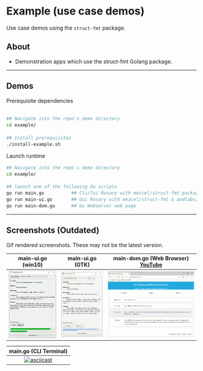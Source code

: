 # Example (use case demos)

Use case demos using the ```struct-fmt``` package.

## About

* Demonstration apps which use the struct-fmt Golang package.

---

## Demos

Prerequisite dependencies

```sh

## Navigate into the repo's demo directory
cd example/

## Install prerequisites
./install-example.sh
```

Launch runtime

```sh
## Navigate into the repo's demo directory
cd example/

## launch one of the following Go scripts
go run main.go          ## Cli/Tui Rosary with mezcel/struct-fmt package
go run main-ui.go       ## Gui Rosary with mezcel/struct-fmt & andlabs/ui package
go run main-dom.go      ## Go Webserver web page
```
---

## Screenshots (Outdated)

Gif rendered screenshots. These may not be the latest version.

| main-ui.go (win10) | main-ui.go (GTK) | main-dom.go (Web Browser) [YouTube](https://www.youtube.com/watch?v=diSGGO_kDZ0) |
|:---:|:---:|:---:|
|![win10.gif](./screenshots/win10.gif)|![wsl-gtk.gif](./screenshots/wsl-gtk.gif)|![chrome.gif](screenshots/chrome.gif)|

| main.go (CLI Terminal) |
|:---:|
|[![asciicast](https://asciinema.org/a/343751.svg)](https://asciinema.org/a/343751)|

